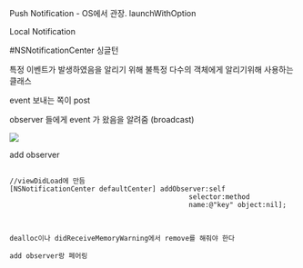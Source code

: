 Push Notification - OS에서 관장. launchWithOption

Local Notification 

#NSNotificationCenter
싱글턴

특정 이벤트가 발생하였음을 알리기 위해 불특정 다수의 객체에게 알리기위해 사용하는 클래스

event 보내는 쪽이 post

observer 들에게 event 가 왔음을 알려줌 (broadcast)

![](https://developer.apple.com/library/content/documentation/General/Conceptual/DevPedia-CocoaCore/Art/notificationcenter_2x.png)


add observer

```objc

//viewDidLoad에 만듬
[NSNotificationCenter defaultCenter] addObserver:self 
											selector:method
											name:@"key" object:nil];



dealloc이나 didReceiveMemoryWarning에서 remove를 해줘야 한다

add observer랑 페어링											
											
```
